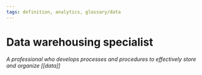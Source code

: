 ```yaml
---
tags: definition, analytics, glossary/data
---
```

#  Data warehousing specialist
*A professional who develops processes and procedures to effectively store and organize [[data]]*